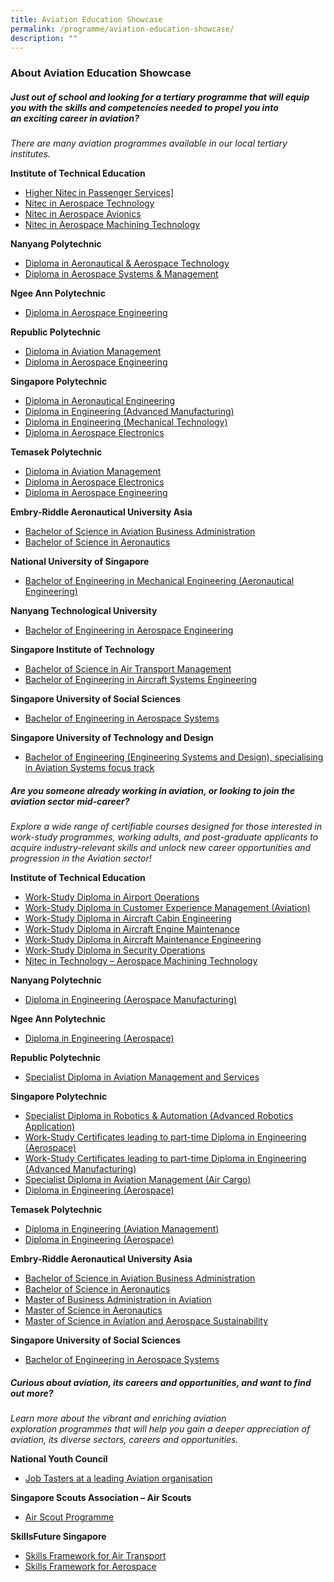 ```yaml
---
title: Aviation Education Showcase
permalink: /programme/aviation-education-showcase/
description: ""
---
```

### **About Aviation Education Showcase**

##### **Just out of school and looking for a tertiary&nbsp;programme&nbsp;that will equip you with the skills and competencies needed to propel you into an&nbsp;exciting career in aviation?**

*There are many aviation&nbsp;programmes&nbsp;available in our local tertiary institutes.*

**Institute of Technical Education**
*   <a href="https://www.ite.edu.sg/courses/course-finder/course/higher-nitec-in-passenger-services-3-year" target="_blank">Higher Nitec in Passenger Services]</a>
*   <a href="https://www.ite.edu.sg/courses/course-finder/course/nitec-in-aerospace-technology" target="_blank">Nitec in Aerospace Technology</a>
*   <a href="https://www.ite.edu.sg/courses/course-finder/course/nitec-in-aerospace-avionics" target="_blank">Nitec in Aerospace Avionics</a>
*   <a href="https://www.ite.edu.sg/courses/course-finder/course/nitec-in-aerospace-machining-technology" target="_blank">Nitec in Aerospace Machining Technology</a>

**Nanyang Polytechnic**&nbsp;
*   <a href="https://www.nyp.edu.sg/schools/seg/full-time-courses/aeronautical-and-aerospace-technology.html" target="_blank">Diploma in Aeronautical &amp; Aerospace Technology</a>
*   <a href="https://www.nyp.edu.sg/schools/seg/full-time-courses/aerospace-systems-and-management.html" target="_blank">Diploma in Aerospace Systems &amp; Management</a>

**Ngee Ann Polytechnic&nbsp;**
*   <a href="https://www.np.edu.sg/schools-courses/academic-schools/school-of-engineering/diploma-in-aerospace-engineering" target="_blank">Diploma in Aerospace Engineering</a>

**Republic Polytechnic&nbsp;**
*   <a href="https://www.rp.edu.sg/SEG/full-time-diplomas/Details/diploma-in-aviation-management" target="_blank">Diploma in Aviation Management</a>
*   <a href="https://www.rp.edu.sg/SEG/full-time-diplomas/Details/diploma-in-aerospace-engineering" target="_blank">Diploma in Aerospace Engineering</a>

**Singapore Polytechnic&nbsp;**
*   <a href="https://www.sp.edu.sg/engineering-cluster/mae/courses/full-time-diplomas/aeronautical-engineering-/overview" target="_blank">Diploma in Aeronautical Engineering</a>
*   <a href="https://www.sp.edu.sg/pace/courses/all-courses/course-details/diploma-in-engineering-(advanced-manufacturing)" target="_blank">Diploma in Engineering (Advanced Manufacturing)
*   </a><a href="https://www.sp.edu.sg/pace/courses/all-courses/course-details/diploma-in-engineering-(mechanical-technology)" target="_blank">Diploma in Engineering (Mechanical Technology)</a>
*   <a href="https://www.sp.edu.sg/engineering-cluster/eee/courses/full-time-diplomas/aerospace-electronics/overview" target="_blank">Diploma in Aerospace Electronics</a>

**Temasek Polytechnic**
*   <a href="https://www.tp.edu.sg/schools-and-courses/students/schools/eng/aviation-management.html" target="_blank">Diploma in Aviation Management</a>
*   <a href="https://www.tp.edu.sg/t50" target="_blank">Diploma in Aerospace Electronics</a>
*   <a href="https://www.tp.edu.sg/t51" target="_blank">Diploma in Aerospace Engineering</a>

**Embry\-Riddle Aeronautical University Asia**
*   [Bachelor of Science in Aviation Business Administration](https://institute.erau.edu/degrees-offered/bachelor-aviation-business-administration)
*   [Bachelor of Science in Aeronautics](https://institute.erau.edu/degrees-offered/bachelor-aeronautics)

**National University of Singapore**
*   [Bachelor of Engineering in Mechanical Engineering (Aeronautical Engineering)](https://cde.nus.edu.sg/me/undergraduate/beng-me/curriculum/)

**Nanyang Technological University&nbsp;**
*   [Bachelor of Engineering in Aerospace Engineering](https://www.ntu.edu.sg/education/undergraduate-programme/bachelor-of-engineering-in-aerospace-engineering)

**Singapore Institute of Technology**
*   [Bachelor of Science in Air Transport Management](https://www.singaporetech.edu.sg/undergraduate-programmes/air-transport-management)
*   [Bachelor of Engineering in Aircraft Systems Engineering](https://www.singaporetech.edu.sg/undergraduate-programmes/aircraft-systems-engineering)

**Singapore University of Social Sciences**
*   [Bachelor of Engineering in Aerospace Systems](https://www.suss.edu.sg/programmes/detail/beng-aerospace-systems)

**Singapore University of Technology and Design**
*   [Bachelor of Engineering (Engineering Systems and Design), specialising in Aviation Systems focus track](https://esd.sutd.edu.sg/academics/undergraduate-programme/focus-tracks/aviation-systems/)

##### **Are you someone already working in aviation, or looking to join the aviation sector mid-career?**

*Explore a wide range of certifiable courses designed for those interested in work-study&nbsp;programmes, working adults, and post-graduate&nbsp;applicants to acquire industry-relevant skills and unlock new career opportunities and progression in the Aviation sector!*&nbsp;

**Institute of Technical Education**
*   [Work-Study Diploma in Airport Operations](https://www.ite.edu.sg/courses/course-finder/course/work-study-diploma-in-airport-operations)
*   [Work-Study Diploma in Customer Experience Management (Aviation)](https://www.ite.edu.sg/courses/course-finder/course/work-study-diploma-in-customer-experience-management-(aviation-track))
*   [Work-Study Diploma in Aircraft Cabin Engineering](https://www.ite.edu.sg/courses/course-finder/course/work-study-diploma-in-aircraft-cabin-engineering)
*   [Work-Study Diploma in Aircraft Engine Maintenance](https://www.ite.edu.sg/courses/course-finder/course/work-study-diploma-in-aircraft-engine-maintenance)
*   [Work-Study Diploma in Aircraft Maintenance Engineering](https://www.ite.edu.sg/courses/course-finder/course/work-study-diploma-in-aircraft-maintenance-engineering)
*   [Work-Study Diploma in Security Operations](https://www.ite.edu.sg/courses/course-finder/course/work-study-diploma-in-security-operations)
*   [Nitec in Technology – Aerospace Machining Technology](https://www.ite.edu.sg/courses/course-finder/course/nitec-in-technology-aerospace-machining-technology)

**Nanyang Polytechnic**
*   [Diploma in Engineering (Aerospace Manufacturing)](https://www.nyp.edu.sg/schools/seg/lifelong-learning/engineering-aerospace-manufacturing.html)

**Ngee Ann Polytechnic**
*   [Diploma in Engineering (Aerospace)](https://www.cet.np.edu.sg/courses/diploma-in-engineering-aerospace/)    

**Republic Polytechnic**
*   [Specialist Diploma in Aviation Management and Services](https://www.rp.edu.sg/ace/course-summary/Detail/specialist-diploma-in-aviation-management-and-services)

**Singapore Polytechnic**
*   [Specialist Diploma in Robotics &amp; Automation (Advanced Robotics Application)](https://www.sp.edu.sg/pace/courses/all-courses/course-details/specialist-diploma-in-robotics-automation-(advanced-robotics-application))
*   [Work-Study Certificates leading to part-time Diploma in Engineering (Aerospace)](https://www.sp.edu.sg/pace/courses/all-courses/course-details/work-study-certificates-leading-to-part-time-diploma-in-engineering-(aerospace))
*   [Work-Study Certificates leading to part-time Diploma in Engineering (Advanced Manufacturing)](https://www.sp.edu.sg/pace/courses/all-courses/course-details/work-study-certificates-leading-to-part-time-diploma-in-engineering-(advanced-manufacturing))
*   [Specialist Diploma in Aviation Management (Air Cargo)](https://www.sp.edu.sg/pace/courses/all-courses/course-details/specialist-diploma-in-aviation-management-(air-cargo))
*   [Diploma in Engineering (Aerospace)](https://www.sp.edu.sg/pace/courses/all-courses/course-details/diploma-in-engineering-(aerospace))    

**Temasek Polytechnic**
*   [Diploma in Engineering (Aviation Management)](https://www.tp.edu.sg/schools-and-courses/adult-learners/all-courses/part-time-diploma-post-diploma-courses/engineering-aviation-management.html)
*   [Diploma in Engineering (Aerospace)](https://www.tp.edu.sg/schools-and-courses/adult-learners/all-courses/part-time-diploma-post-diploma-courses/engineering-aerospace.html)

**Embry\-Riddle Aeronautical University Asia**&nbsp;
*   [Bachelor of Science in Aviation Business Administration](https://institute.erau.edu/degrees-offered/bachelor-aviation-business-administration)
*   [Bachelor of Science in Aeronautics](https://institute.erau.edu/degrees-offered/bachelor-aviation-business-administration%22%20%20HYPERLINK%20%22https://institute.erau.edu/degrees-offered/bachelor-aeronautics)
*   [Master of Business Administration in Aviation](https://institute.erau.edu/degrees-offered/bachelor-aeronautics%22%20%20HYPERLINK%20%22https://institute.erau.edu/degrees-offered/master-business-administration-aviation)
*   [Master of Science in Aeronautics](https://institute.erau.edu/degrees-offered/master-business-administration-aviation%22%20%20HYPERLINK%20%22https://institute.erau.edu/degrees-offered/master-aeronautics)
*   [Master of Science in Aviation and Aerospace Sustainability](https://institute.erau.edu/degrees-offered/master-aeronautics%22%20%EF%BF%BDHYPERLINK%20%22https://institute.erau.edu/degrees-offered/master-aviation-aerospace-sustainability)

**Singapore University of Social Sciences**
*   [Bachelor of Engineering in Aerospace Systems](https://www.suss.edu.sg/programmes/detail/beng-aerospace-systems)

##### **Curious about aviation, its careers and opportunities, and want to find out more?**

*Learn more about the vibrant and enriching aviation exploration&nbsp;programmes&nbsp;that will help you gain a deeper appreciation of aviation, its&nbsp;diverse sectors, careers and opportunities.*

**National Youth Council**
*   [Job Tasters at a leading Aviation organisation](https://www.nyc.gov.sg/omw/tasters)

**Singapore Scouts Association – Air Scouts**
*   [Air Scout Programme](https://scout.sg/programmes-and-resources/other-programmes/air-scout-programme/)

**SkillsFuture Singapore**
*   [Skills Framework for Air Transport](https://www.skillsfuture.gov.sg/skills-framework/air-transport)
*   [Skills Framework for Aerospace](https://www.skillsfuture.gov.sg/skills-framework/aero)


<style>#main-content .bp-section.bp-section-pagetitle, .bottom-navigation a {background-color: #CB6F31 !important;}</style>